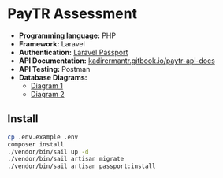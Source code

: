 # PayTR Assessment

- **Programming language:** PHP
- **Framework:** Laravel
- **Authentication:** [Laravel Passport](https://laravel.com/docs/passport)
- **API Documentation:** [kadirermantr.gitbook.io/paytr-api-docs](https://kadirermantr.gitbook.io/paytr-api-docs)
- **API Testing:** Postman
- **Database Diagrams:**
    - [Diagram 1](https://dbdiagram.io/d/6420f4b25758ac5f172447ae)
    - [Diagram 2](https://dbdiagram.io/d/6420f5185758ac5f172447ca)

## Install

```bash
cp .env.example .env
composer install
./vendor/bin/sail up -d
./vendor/bin/sail artisan migrate
./vendor/bin/sail artisan passport:install
```
